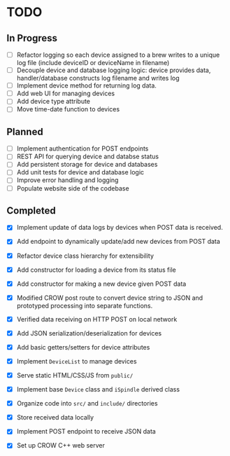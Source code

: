 # TODO

## In Progress

- [ ] Refactor logging so each device assigned to a brew writes to a unique log file (include deviceID or deviceName in filename)
- [ ] Decouple device and database logging logic: device provides data, handler/database constructs log filename and writes log
- [ ] Implement device method for returning log data.
- [ ] Add web UI for managing devices  
- [ ] Add device type attribute
- [ ] Move time-date function to devices

## Planned
- [ ] Implement authentication for POST endpoints
- [ ] REST API for querying device and databse status
- [ ] Add persistent storage for device and  databases
- [ ] Add unit tests for device and database logic
- [ ] Improve error handling and logging
- [ ] Populate website side of the codebase

## Completed
- [x] Implement update of data logs by devices when POST data is received. 
- [x] Add endpoint to dynamically update/add new devices from POST data
- [x] Refactor device class hierarchy for extensibility
- [x] Add constructor for loading a device from its status file
- [x] Add constructor for making a new device given POST data
- [x] Modified CROW post route to convert device string to JSON and prototyped processing into separate functions. 
- [x] Verified data receiving on HTTP POST on local network
- [x] Add JSON serialization/deserialization for devices
- [x] Add basic getters/setters for device attributes
- [x] Implement `DeviceList` to manage devices
- [x] Serve static HTML/CSS/JS from `public/`
- [x] Implement base `Device` class and `iSpindle` derived class
- [x] Organize code into `src/` and `include/` directories
- [x] Store received data locally
- [x] Implement POST endpoint to receive JSON data
- [x] Set up CROW C++ web server



